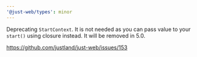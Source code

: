 ```yaml
---
'@just-web/types': minor
---
```


Deprecating `StartContext`.
It is not needed as you can pass value to your `start()` using closure instead.
It will be removed in 5.0.

https://github.com/justland/just-web/issues/153
